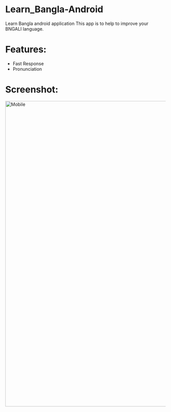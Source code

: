 # Learn_Bangla-Android
Learn Bangla android application
This app is to help to improve your BNGALI language.

# Features:
   * Fast Response
   * Pronunciation 

# Screenshot:

<img width="960" alt="Mobile" src="https://user-images.githubusercontent.com/57448981/135229379-af9f9c36-07e5-4475-918d-5f3afacc33c8.png">


